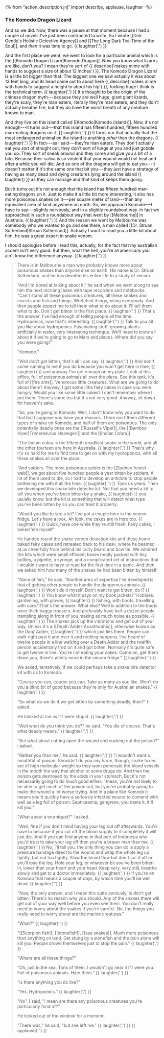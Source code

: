 {% from "action_description.jnj" import describe, applause, laughter -%}

### The Komodo Dragon Lizard ###

And so we did. Now, there was a pause at that moment because I had a couple of
novels I've just been contracted to write. So I wrote
[[Dirk Gently's Holistic Detective Agency]] and
[[The Long Dark Tea-Time of the Soul]], and *then* it was time to go.
{{ laughter('.') }}

And the first place we went, we went to look for a particular
animal which is the [[Komodo Dragon Lizard|Komodo Dragon]]. Now you know
what lizards are like, don't you? I mean they're sort of
{{ describe('makes mime with hands to suggest a size of about 12 inches') }}.
The Komodo Dragon Lizard is a little bit bigger than that. The biggest
one we saw actually it
was about 13 feet long, and its head came out to about here
{{ describe('makes mime with hands to suggest a height to about his hip') }},
fucking huge I think is the technical term. {{ laughter('.') }}
It's thought to be the origin of the chinese dragon myth---because they
are well huge, giant giant lizards, they're scaly, they're man eaters,
literally they're man eaters, and they don't actually breathe fire, but they
*do* have the worst breath of any creature known to man.

And they live on this island called [[Komodo|Komodo (island)]].
Now, it's not enough---it turns out---that this island has fifteen hundred,
fifteen hundred man-eating dragons on it. {{ laughter('.') }}
It turns our that actually that the most endangered animal on the
island is anything *other* than the dragons. {{ laughter('.') }}
In fact---as I said---they're man eaters. They don't actually eat you sort
of straight out, they don't sort of lunge at you and just gobble you up.
They sort of sneak around and they come and give you a bit of a bite.
Because their saliva is so virulent that
your wound would not heal and after a while you will die. And so one of the
dragons will get to eat you---it doesn't matter if it's the same one that bit
you---they just have a strategy of having as many dead and dying creatures
lying around the island {{ laughter() }} as they can manage
and that kind of keeps them going.

But it turns out it's not enough that the island has fifteen hundred
man-eating dragons on it. Just to make it a little bit more interesting, it
also has more poisonous snakes on it---per square meter of land---than any
equivalent area of land anywhere on earth. So, we approach Komodo---I have to
say---slightly nervously, and in a slightly roundabout way. In fact we
approached in such a roundabout way that went by [[Melbourne]] in Australia.
{{ laughter('.') }} And the reason we went by Melbourne was somebody who we wanted
to go and see there, a man called [[Dr. Struan Sutherland|Struan Sutherland]].
Actually I want to read you a little bit about him, he was a great expert in
snake venom.

I should apologise before I read this, actually, for the fact that
my australian accent isn't very good. But then, what the hell, you're
all americans you ain't know the difference anyway. {{ laughter('.') }}

> There is in Melbourne a man who probably knows more about poisonous snakes
> than anyone else on earth. His name is Dr. Struan Sutherland, and he has
> devoted his entire life to a study of venom.
>
> "And I'm bored at talking about it," he said when we went along to see him
> the next morning laden with tape recorders and notebooks. "Can't stand
> all these poisonous creatures, all these snakes and insects and fish and
> things. Wretched things, biting everybody. And then people expect me to
> tell them what to do about it. I'll tell them what to do. Don't get bitten
> in the first place. {{ laughter('.') }} That's the answer. I've had enough of
> telling people all the time. Hydroponics, now that's interesting.
> {{ laughter('.') }} Talk to you all you like about hydroponics. Fascinating stuff,
> growing plants artificially in water, very interesting technique. We'll need
> to know all about it if we're going to go to Mars and places. Where did you
> say you were going?"
>
> "Komodo."
>
> "Well don't get bitten, that's all I can say. {{ laughter('.') }} And don't come
> running to me if you do because you won't get here in time, {{ laughter() }} and
> anyway I've got enough on my plate. Look at this office, full of poisonous
> animals all over the place. See this tank, it's full of [[fire ants]]. Venomous
> little creatures. What are we going to do about them? Anyway, I got some
> little fairy cakes in case you were hungry. Would you like some little cakes?
> I can't remember where I put them. There's some tea but it's not very good.
> Anyway, sit down for heaven's sake.
>
> "So, you're going to Komodo. Well, I don't know why you want to do that but I
> suppose you have your reasons. There are fifteen different types of snake on
> Komodo, and half of them are poisonous. The only potentially deadly ones are
> the [[Russell's Viper]], the [[Bamboo Viper|Trimeresurus stejnegeri]]
> and the [[Indian Cobra]].
>
> "The Indian cobra is the fifteenth deadliest snake in the world, and all the
> other fourteen are here in Australia. {{ laughter('.') }} That's why it's so hard
> for me to find time to get on with my hydroponics, with all these snakes all
> over the place.
>
> "And spiders. The most poisonous spider is the [[Sydney funnel-web]], we get
> about five hundred people a year bitten by spiders. A lot of them used to
> die, so I had to develop an antidote to stop people bothering me with it all
> the time. {{ laughter('.') }} Took us years. Then we developed this snake bite
> detector kit. Not that you need a kit to tell you when you've been bitten by
> a snake, {{ laughter() }} you usually know, but the kit is something that will
> detect what type you've been bitten by so you can treat it properly.
>
> "Would you like to see a kit? I've got a couple here in the venom fridge.
> Let's have a look. Ah look, the cakes are in here too. {{ laughter('.') }} Quick,
> have one while they're still fresh. Fairy cakes, I baked ’em myself"
>
> He handed round the snake venom detection kits and these home baked fairy
> cakes and retreated back to his desk, where he beamed at us cheerfully from
> behind his curly beard and bow tie. We admired the kits which were small
> efficient boxes neatly packed with tiny bottles, a pipette, a syringe, and a
> complicated set of instructions that I wouldn't want to have to read for the
> first time in a panic. And then we asked him how many of the snakes he had
> been bitten by himself.
>
> "None of ’em," he said. "Another area of expertise I've developed is that
> of getting other people to handle the dangerous animals. {{ laughter('.') }} Won't
> do it myself. Don't want to get bitten, do I? {{ laughter('.') }} You know what it
> says on my book jackets? 'Hobbies: gardening, with gloves; {{ laughter() }}
> fishing, with boots; travelling, with care.' That's the answer. What else?
> Well in addition to the boots wear thick baggy trousers. And preferably have
> half a dozen people trampling along in front of you making as much noise as
> possible. {{ laughter('.') }} The snakes pick up the vibrations and get out of your
> way. Unless it's a [[Death Adder|Acanthophis]], otherwise known as the
> *Deaf* Adder, {{ laughter('.') }} which just lies there. People can walk right past
> it and over it and nothing happens. I've heard of twelve people in a line
> walking over a Death Adder and the twelfth person accidentally trod on it
> and got bitten. Normally it's quite safe to get twelve in line. You're not
> eating your cakes. Come on, get them down you, there's plenty more in the
> venom fridge." {{ laughter('.') }}
>
> We asked, tentatively, if we could perhaps take a snake bite detector kit with
> us to Komodo.
>
> "Course you can, course you can. Take as many as you like. Won't do you a
> blind bit of good because they're only for Australian snakes." {{ laughter('.') }}
>
> "So what do we do if we get bitten by something deadly, then?" I asked.
>
> He blinked at me as if I were stupid. {{ laughter('.') }}
>
> "Well what do you think you do?" he said. "You die of course. That's what
> deadly means." {{ laughter('.') }}
>
> "But what about cutting open the wound and sucking out the poison?"
> I asked.
>
> "Rather you than me," he said. {{ laughter('.') }} "I wouldn't want a mouthful
> of poison. Shouldn't do you any harm, though, snake toxins are of high
> molecular weight so they wont penetrate the blood vessels in the mouth the
> way that alcohol or some drugs do. And then the poison gets destroyed by the
> acids in your stomach. But it's not necessarily going to do much good either.
> I mean, you're not likely to be able to get much of the poison out, but
> you're probably going to make the wound a lot worse trying. And in a place
> like Komodo it means you'd quickly have a seriously infected wound to contend
> with well as a leg full of poison. Septicaemia, gangrene, you name it,
> it'll kill you."
>
> "What about a tourniquet?" I asked.
>
> "Well, fine if you don't mind having your leg cut off afterwards. You'd have
> to because if you cut off the blood supply to it completely it will just die.
> And if you can find anyone in that part of Indonesia who you'd trust to take
> your leg off then you're a braver man than me. {{ laughter('.') }} No, I'll tell
> you, the only thing you can do is apply a pressure bandage direct to the
> wound and wrap the whole leg up tightly, but not too tightly. Slow the blood
> flow but don't cut it off or you'll lose the leg. Hold your leg, or whatever
> bit you've been bitten in, lower than your heart and your head. Keep very,
> very still, breathe slowly and get to a doctor immediately. {{ laughter('.') }}
> If you're on Komodo that means a couple of days, by which time you'll be well
> dead. {{ laughter('.') }}
>
> "Now, the only answer, and I mean this quite seriously, is don't get bitten.
> There's no reason why you should. Any of the snakes there will get out of
> your way well before you even see them. You don't really need to worry about
> the snakes if you're careful. No, the things you really need to worry about
> are the marine creatures."
>
> "What?" {{ laughter('.') }}
>
> "[[Scorpion fish]], [[stonefish]], [[sea snakes]]. Much more poisonous than
> anything on land. Get stung by a stonefish and the pain alone will kill you.
> People drown themselves just to stop the pain." {{ laughter('.') }}
>
> "Where are all these things?"
>
> "Oh, just in the sea. Tons of them. I wouldn't go near it if I were you.
> Full of poisonous animals. Hate them." {{ laughter('.') }}
>
> "Is there anything you do like?"
>
> "Yes. Hydroponics." {{ laughter('.') }}
>
> "No", I said, "I mean are there any poisonous creatures you're
> particularly fond of?"
>
> He looked out of the window for a moment.
>
> "There was," he said, "but she left me." {{ laughter('.') }} {{ applause('.') }}
